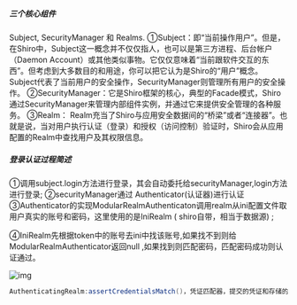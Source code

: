 ##### 三个核心组件

Subject, SecurityManager 和 Realms.
 ①Subject：即“当前操作用户”。但是，在Shiro中，Subject这一概念并不仅仅指人，也可以是第三方进程、后台帐户（Daemon Account）或其他类似事物。它仅仅意味着“当前跟软件交互的东西”。但考虑到大多数目的和用途，你可以把它认为是Shiro的“用户”概念。Subject代表了当前用户的安全操作，SecurityManager则管理所有用户的安全操作。
 ②SecurityManager：它是Shiro框架的核心，典型的Facade模式，Shiro通过SecurityManager来管理内部组件实例，并通过它来提供安全管理的各种服务。
 ③Realm： Realm充当了Shiro与应用安全数据间的“桥梁”或者“连接器”。也就是说，当对用户执行认证（登录）和授权（访问控制）验证时，Shiro会从应用配置的Realm中查找用户及其权限信息。

##### 登录认证过程简述

①调用subject.login方法进行登录，其会自动委托给securityManager,login方法进行登录;
 ②securityManager通过 Authenticator(认证器)进行认证
 ③Authenticator的实现ModularRealmAuthenticaton调用realm从ini配置文件取用户真实的账号和密码，这里使用的是IniRealm ( shiro自带，相当于数据源) ;

④IniRealm先根据token中的账号去ini中找该账号,如果找不到则给ModularRealmAuthenticator返回null ,如果找到则匹配密码，匹配密码成功则认证通过。

![img](https:////upload-images.jianshu.io/upload_images/15309906-504855da985de6d3.png?imageMogr2/auto-orient/strip|imageView2/2/w/1018/format/webp)

```java
AuthenticatingRealm:assertCredentialsMatch()，凭证匹配器，提交的凭证和存储的凭证进行匹配比较 
```

